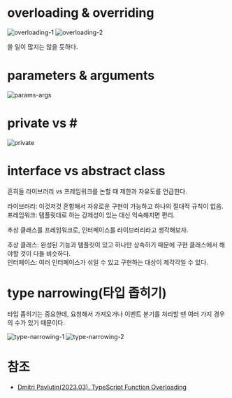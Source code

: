 # overloading & overriding

![overloading-1](https://github.com/hamelln/typescript-textbook/assets/39308313/a7df4c84-77f9-4952-8351-57edcd551f49)
![overloading-2](https://github.com/hamelln/typescript-textbook/assets/39308313/f0183532-bd07-410e-bd36-925daec630b7)

쓸 일이 많지는 않을 듯하다.  

# parameters & arguments

![params-args](https://github.com/hamelln/typescript-textbook/assets/39308313/f81fde11-526e-4bfe-8f1a-6de69b78664a)

# private vs \#

![private](https://github.com/hamelln/typescript-textbook/assets/39308313/dcc018ca-f29f-42a4-a5c7-c5df215b1f77)

# interface vs abstract class

흔히들 라이브러리 vs 프레임워크를 논할 때 제한과 자유도를 언급한다.  

라이브러리: 이것저것 혼합해서 자유로운 구현이 가능하고 하나의 절대적 규칙이 없음.  
프레임워크: 템플릿대로 하는 강제성이 있는 대신 익숙해지면 편리.  

추상 클래스를 프레임워크로, 인터페이스를 라이브러리라고 생각해보자.  

추상 클래스: 완성된 기능과 템플릿이 있고 하나만 상속하기 때문에 구현 클래스에서 해야할 것이 다들 비슷하다.  
인터페이스: 여러 인터페이스가 섞일 수 있고 구현하는 대상이 제각각일 수 있다.  

# type narrowing(타입 좁히기)

타입 좁히기는 중요한데, 요청해서 가져오거나 이벤트 분기를 처리할 땐 여러 가지 경우의 수가 있기 때문이다.  

![type-narrowing-1](https://github.com/hamelln/typescript-textbook/assets/39308313/d2da5a46-95fc-4c07-ba98-9343586994cc)
![type-narrowing-2](https://github.com/hamelln/typescript-textbook/assets/39308313/02ba5734-4024-4952-8849-133859484b26)

# 참조

- [Dmitri Pavlutin(2023.03). TypeScript Function Overloading](https://dmitripavlutin.com/typescript-function-overloading/)
